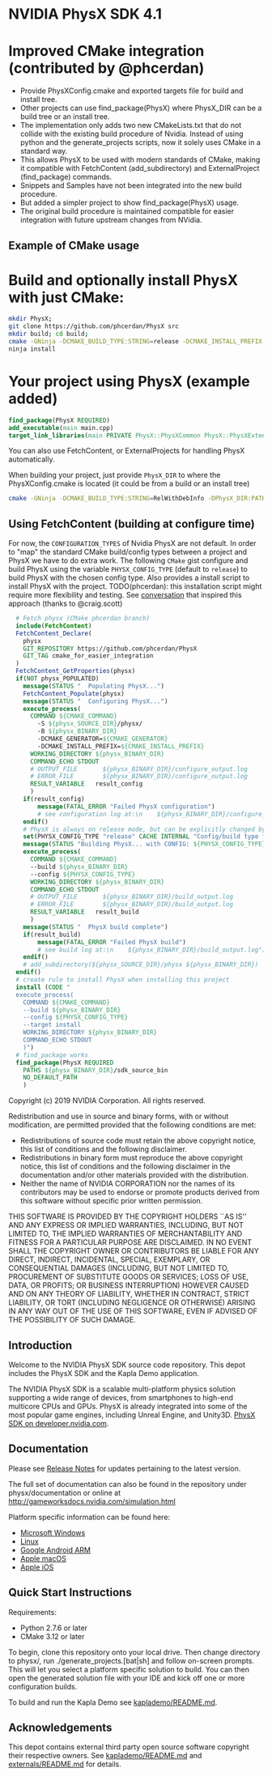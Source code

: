 # NVIDIA PhysX SDK 4.1

# Improved CMake integration (contributed by @phcerdan)
- Provide PhysXConfig.cmake and exported targets file for build and install tree.
- Other projects can use find_package(PhysX) where PhysX_DIR can be a build tree or an install tree.
- The implementation only adds two new CMakeLists.txt that do not collide with
the existing build procedure of Nvidia. Instead of using python and the generate_projects scripts, now it solely uses CMake in a standard way.
- This allows PhysX to be used with modern standards of CMake, making it compatible
   with FetchContent (add_subdirectory) and ExternalProject (find_package) commands.
- Snippets and Samples have not been integrated into the new build procedure.
- But added a simpler project to show find_package(PhysX) usage.
- The original build procedure is maintained compatible for easier integration with future upstream changes from NVidia.

## Example of CMake usage

# Build and optionally install PhysX with just CMake:
```bash
mkdir PhysX;
git clone https://github.com/phcerdan/PhysX src
mkdir build; cd build;
cmake -GNinja -DCMAKE_BUILD_TYPE:STRING=release -DCMAKE_INSTALL_PREFIX:PATH=/tmp/physx ../src
ninja install
```

# Your project using PhysX (example added)

```cmake
find_package(PhysX REQUIRED)
add_executable(main main.cpp)
target_link_libraries(main PRIVATE PhysX::PhysXCommon PhysX::PhysXExtensions)
```

You can also use FetchContent, or ExternalProjects for handling PhysX automatically.

When building your project, just provide `PhysX_DIR` to where the PhysXConfig.cmake is located (it could be from a build or an install tree)
```bash
cmake -GNinja -DCMAKE_BUILD_TYPE:STRING=RelWithDebInfo -DPhysX_DIR:PATH=/tmp/physx/PhysX/bin/cmake/physx ../src
```

## Using FetchContent (building at configure time)

For now, the `CONFIGURATION_TYPES` of Nvidia PhysX are not default.
In order to "map" the standard CMake build/config types between a project and PhysX
we have to do extra work.
The following `CMake` gist configure and build PhysX using the variable `PHYSX_CONFIG_TYPE` (default to `release`)
to build PhysX with the chosen config type.
Also provides a install script to install PhysX with the project.
TODO(phcerdan): this installation script might require more flexibility and testing.
See [conversation](https://discourse.cmake.org/t/mapping-cmake-build-type-and-cmake-configuration-types-between-project-subdirectories/192/2)
that inspired this approach (thanks to @craig.scott)

```cmake
  # Fetch physx (CMake phcerdan branch)
  include(FetchContent)
  FetchContent_Declare(
    physx
    GIT_REPOSITORY https://github.com/phcerdan/PhysX
    GIT_TAG cmake_for_easier_integration
  )
  FetchContent_GetProperties(physx)
  if(NOT physx_POPULATED)
    message(STATUS "  Populating PhysX...")
    FetchContent_Populate(physx)
    message(STATUS "  Configuring PhysX...")
    execute_process(
      COMMAND ${CMAKE_COMMAND}
        -S ${physx_SOURCE_DIR}/physx/
        -B ${physx_BINARY_DIR}
        -DCMAKE_GENERATOR=${CMAKE_GENERATOR}
        -DCMAKE_INSTALL_PREFIX=${CMAKE_INSTALL_PREFIX}
      WORKING_DIRECTORY ${physx_BINARY_DIR}
      COMMAND_ECHO STDOUT
      # OUTPUT_FILE       ${physx_BINARY_DIR}/configure_output.log
      # ERROR_FILE        ${physx_BINARY_DIR}/configure_output.log
      RESULT_VARIABLE   result_config
      )
    if(result_config)
        message(FATAL_ERROR "Failed PhysX configuration")
        # see configuration log at:\n    ${physx_BINARY_DIR}/configure_output.log")
    endif()
    # PhysX is always on release mode, but can be explicitly changed by user:
    set(PHYSX_CONFIG_TYPE "release" CACHE INTERNAL "Config/build type for PhysX")
    message(STATUS "Building PhysX... with CONFIG: ${PHYSX_CONFIG_TYPE}")
    execute_process(
      COMMAND ${CMAKE_COMMAND}
      --build ${physx_BINARY_DIR}
      --config ${PHYSX_CONFIG_TYPE}
      WORKING_DIRECTORY ${physx_BINARY_DIR}
      COMMAND_ECHO STDOUT
      # OUTPUT_FILE       ${physx_BINARY_DIR}/build_output.log
      # ERROR_FILE        ${physx_BINARY_DIR}/build_output.log
      RESULT_VARIABLE   result_build
      )
    message(STATUS "  PhysX build complete")
    if(result_build)
        message(FATAL_ERROR "Failed PhysX build")
        # see build log at:\n    ${physx_BINARY_DIR}/build_output.log")
    endif()
    # add_subdirectory(${physx_SOURCE_DIR}/physx ${physx_BINARY_DIR})
  endif()
  # create rule to install PhysX when installing this project
  install (CODE "
  execute_process(
    COMMAND ${CMAKE_COMMAND}
    --build ${physx_BINARY_DIR}
    --config ${PHYSX_CONFIG_TYPE}
    --target install
    WORKING_DIRECTORY ${physx_BINARY_DIR}
    COMMAND_ECHO STDOUT
    )")
  # find_package works
  find_package(PhysX REQUIRED
    PATHS ${physx_BINARY_DIR}/sdk_source_bin
    NO_DEFAULT_PATH
    )
```


Copyright (c) 2019 NVIDIA Corporation. All rights reserved.

Redistribution and use in source and binary forms, with or without
modification, are permitted provided that the following conditions
are met:
 * Redistributions of source code must retain the above copyright
   notice, this list of conditions and the following disclaimer.
 * Redistributions in binary form must reproduce the above copyright
   notice, this list of conditions and the following disclaimer in the
   documentation and/or other materials provided with the distribution.
 * Neither the name of NVIDIA CORPORATION nor the names of its
   contributors may be used to endorse or promote products derived
   from this software without specific prior written permission.

THIS SOFTWARE IS PROVIDED BY THE COPYRIGHT HOLDERS ``AS IS'' AND ANY
EXPRESS OR IMPLIED WARRANTIES, INCLUDING, BUT NOT LIMITED TO, THE
IMPLIED WARRANTIES OF MERCHANTABILITY AND FITNESS FOR A PARTICULAR
PURPOSE ARE DISCLAIMED.  IN NO EVENT SHALL THE COPYRIGHT OWNER OR
CONTRIBUTORS BE LIABLE FOR ANY DIRECT, INDIRECT, INCIDENTAL, SPECIAL,
EXEMPLARY, OR CONSEQUENTIAL DAMAGES (INCLUDING, BUT NOT LIMITED TO,
PROCUREMENT OF SUBSTITUTE GOODS OR SERVICES; LOSS OF USE, DATA, OR
PROFITS; OR BUSINESS INTERRUPTION) HOWEVER CAUSED AND ON ANY THEORY
OF LIABILITY, WHETHER IN CONTRACT, STRICT LIABILITY, OR TORT
(INCLUDING NEGLIGENCE OR OTHERWISE) ARISING IN ANY WAY OUT OF THE USE
OF THIS SOFTWARE, EVEN IF ADVISED OF THE POSSIBILITY OF SUCH DAMAGE.

## Introduction

Welcome to the NVIDIA PhysX SDK source code repository. This depot includes the PhysX SDK and the Kapla Demo application.

The NVIDIA PhysX SDK is a scalable multi-platform physics solution supporting a wide range of devices, from smartphones to high-end multicore CPUs and GPUs. PhysX is already integrated into some of the most popular game engines, including Unreal Engine, and Unity3D. [PhysX SDK on developer.nvidia.com](https://developer.nvidia.com/physx-sdk).

## Documentation

Please see [Release Notes](http://gameworksdocs.nvidia.com/PhysX/4.1/release_notes.html) for updates pertaining to the latest version.

The full set of documentation can also be found in the repository under physx/documentation or online at http://gameworksdocs.nvidia.com/simulation.html 

Platform specific information can be found here:
* [Microsoft Windows](http://gameworksdocs.nvidia.com/PhysX/4.1/documentation/platformreadme/windows/readme_windows.html)
* [Linux](http://gameworksdocs.nvidia.com/PhysX/4.1/documentation/platformreadme/linux/readme_linux.html)
* [Google Android ARM](http://gameworksdocs.nvidia.com/PhysX/4.1/documentation/platformreadme/android/readme_android.html)
* [Apple macOS](http://gameworksdocs.nvidia.com/PhysX/4.1/documentation/platformreadme/mac/readme_mac.html)
* [Apple iOS](http://gameworksdocs.nvidia.com/PhysX/4.1/documentation/platformreadme/ios/readme_ios.html)
 

## Quick Start Instructions

Requirements:
* Python 2.7.6 or later
* CMake 3.12 or later

To begin, clone this repository onto your local drive.  Then change directory to physx/, run ./generate_projects.[bat|sh] and follow on-screen prompts.  This will let you select a platform specific solution to build.  You can then open the generated solution file with your IDE and kick off one or more configuration builds.

To build and run the Kapla Demo see [kaplademo/README.md](kaplademo/README.md).

## Acknowledgements

This depot contains external third party open source software copyright their respective owners.  See [kaplademo/README.md](kaplademo/README.md) and [externals/README.md](externals/README.md) for details.
